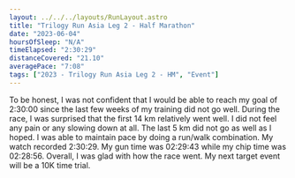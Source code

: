 ```yaml
---
layout: ../../../layouts/RunLayout.astro
title: "Trilogy Run Asia Leg 2 - Half Marathon"
date: "2023-06-04"
hoursOfSleep: "N/A"
timeElapsed: "2:30:29"
distanceCovered: "21.10"
averagePace: "7:08"
tags: ["2023 - Trilogy Run Asia Leg 2 - HM", "Event"]
---
```


To be honest, I was not confident that I would be able to reach my goal of 2:30:00 since the last few weeks of my training did not go well. During the race, I was surprised that the first 14 km relatively went well. I did not feel any pain or any slowing down at all. The last 5 km did not go as well as I hoped. I was able to maintain pace by doing a run/walk combination. My watch recorded 2:30:29. My gun time was 02:29:43 while my chip time was 02:28:56. Overall, I was glad with how the race went. My next target event will be a 10K time trial.
